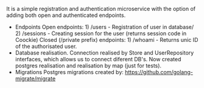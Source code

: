   It is a simple registration and authentication microservice with the option of adding both open and authenticated endpoints.
- Endpoints
    Open endpoints:
      1) /users - Registration of user in database/
      2) /sessions - Creating session for the user (returns session code in Coockie)
    Closed (/private prefix) endpoints:
      1) /whoami - Returns unic ID of the authorisated user. 
- Database realisation.
    Connection realised by Store and UserRepository interfaces, which allows us to connect diferent DB's. Now created postgres realisation and realisation by map (just for tests).
- Migrations
    Postgres migrations created by: https://github.com/golang-migrate/migrate
